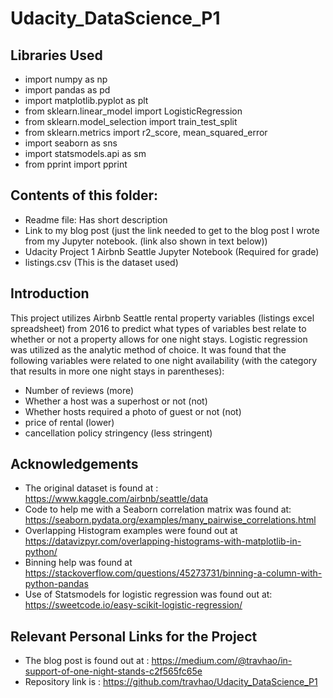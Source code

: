 # Udacity_DataScience_P1


## Libraries Used 
- import numpy as np
- import pandas as pd
- import matplotlib.pyplot as plt
- from sklearn.linear_model import LogisticRegression
- from sklearn.model_selection import train_test_split
- from sklearn.metrics import r2_score, mean_squared_error
- import seaborn as sns
- import statsmodels.api as sm
- from pprint import pprint

## Contents of this folder:
 - Readme file:  Has short description
 - Link to my blog post (just the link needed to get to the blog post I wrote from my Jupyter notebook.  (link also shown in text below))
 - Udacity Project 1 Airbnb Seattle Jupyter Notebook (Required for grade)
 - listings.csv (This is the dataset used)


## Introduction 
This project utilizes Airbnb Seattle rental property variables (listings excel spreadsheet) from 2016 to predict what types of variables best relate to whether or not a property allows for one night stays.  Logistic regression was utilized as the analytic method of choice.   It was found that the following variables were related to one night availability (with the category that results in more one night stays in parentheses):

- Number of reviews (more)
- Whether a host was a superhost or not (not)
- Whether hosts required a photo of guest or not (not)
- price of rental (lower)
- cancellation policy stringency (less stringent)

## Acknowledgements

 - The original dataset is found at : https://www.kaggle.com/airbnb/seattle/data
 - Code to help me with a Seaborn correlation matrix was found at: https://seaborn.pydata.org/examples/many_pairwise_correlations.html
 - Overlapping Histogram examples were found out at https://datavizpyr.com/overlapping-histograms-with-matplotlib-in-python/
 - Binning help was found at https://stackoverflow.com/questions/45273731/binning-a-column-with-python-pandas
 - Use of Statsmodels for logistic regression was found out at: https://sweetcode.io/easy-scikit-logistic-regression/

## Relevant Personal Links for the Project

 - The blog post is found out at : https://medium.com/@travhao/in-support-of-one-night-stands-c2f565fc65e
 - Repository link is : https://github.com/travhao/Udacity_DataScience_P1
